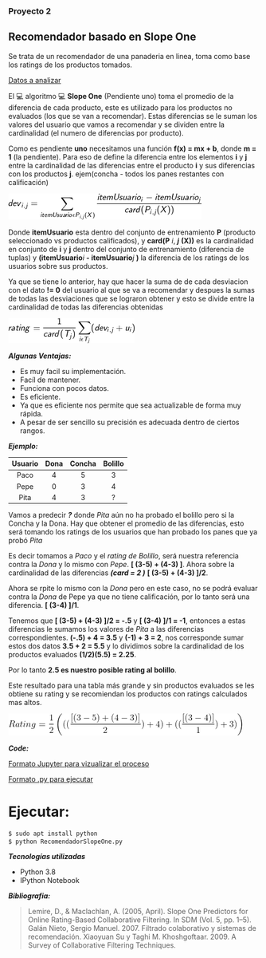 ### Proyecto 2

## Recomendador basado en Slope One

Se trata de un recomendador de una panaderia en linea, toma como base los ratings de los productos tomados.

[Datos a analizar](./data/BasePan.csv)

El :computer: algoritmo :computer:  **Slope One** (Pendiente uno) toma el promedio de la diferencia de cada producto, este es utilizado para los productos no evaluados (los que se van a recomendar).
Estas diferencias se le suman los valores del usuario que vamos a recomendar y se dividen entre la cardinalidad (el numero de diferencias por producto).

Como es pendiente **uno** necesitamos una función **f(x) = mx + b**, donde **m = 1** (la pendiente). Para eso de define la diferencia entre los elementos **i** y **j** entre la cardinalidad de las diferencias entre el producto **i** y sus diferencias con los productos **j**. ejem(concha - todos los panes restantes con calificación)

![dev](./images/dev.png?raw=true)

Donde **itemUsuario** esta dentro del conjunto de entrenamiento **P** (producto seleccionado vs productos calificados), y **card(P** *i*, ***j*** **(X))** es la cardinalidad en conjunto de **i** y **j** dentro del conjunto de entrenamiento (diferencia de tuplas) y **(itemUsuario***i* **- itemUsuario***j* **)** la diferencia de los ratings de los usuarios sobre sus productos. 

Ya que se tiene lo anterior, hay que hacer la suma de de cada desviacion con el dato **!= 0** del usuario al que se va a recomendar y despues la sumas de todas las desviaciones que se lograron obtener y esto se divide entre la cardinalidad de todas las diferencias obtenidas

![total](./images/total.png?raw=true)

***Algunas Ventajas:***

* Es muy facil su implementación.
* Facíl de mantener.
* Funciona con pocos datos.
* Es eficiente.
* Ya que es eficiente nos permite que sea actualizable de forma muy rápida.
* A pesar de ser sencillo su precisión es adecuada dentro de ciertos rangos.

***Ejemplo:***

|Usuario|Dona|Concha|Bolillo|
|:---:|:---:|:---:|:---:|
|Paco| 4| 5|3
|Pepe| 0| 3|4
|Pita| 4| 3|?

Vamos a predecir ***?*** donde *Pita* aún no ha probado el bolillo pero si la Concha y la Dona.
Hay que obtener el promedio de las diferencias, esto será tomando los ratings de los usuarios que han probado los panes que ya probó *Pita*

Es decir tomamos a *Paco* y el *rating de Bolillo*, será nuestra referencia contra la *Dona* y lo mismo con *Pepe*. **[ (3-5) + (4-3) ]**. Ahora sobre la cardinalidad de las diferencias ***(card = 2 )*** **[ (3-5) + (4-3) ]/2**.

Ahora se rpite lo mismo con la *Dona* pero en este caso, no se podrá evaluar contra la *Dona* de Pepe ya que no tiene calificación, por lo tanto será una diferencia. **[ (3-4) ]/1**.

Tenemos que **[ (3-5) + (4-3) ]/2 = -.5** y  **[ (3-4) ]/1 = -1**, entonces a estas diferencias le sumamos los valores de *Pita* a las diferencias correspondientes.
**(-.5) + 4 = 3.5** y **(-1) + 3 = 2**, nos corresponde sumar estos dos datos **3.5 + 2 = 5.5** y lo dividimos sobre la cardinalidad de los productos evaluados **(1/2)(5.5) = 2.25**.

Por lo tanto **2.5 es nuestro posible rating al bolillo**.

Este resultado para una tabla más grande y sin productos evaluados se les obtiene su rating y se recomiendan los productos con ratings calculados mas altos.

![ejemplo](./images/ejemplo.png?raw=true)

***Code:***

[Formato Jupyter para vizualizar el proceso](RecomendadorSlopeOne.ipynb)

[Formato .py para ejecutar](RecomendadorSlopeOne.py)

# **Ejecutar:**
```
$ sudo apt install python
$ python RecomendadorSlopeOne.py
```

***Tecnologías utilizadas***
* Python 3.8
* IPython Notebook


***Bibliografia:***
>Lemire, D., & Maclachlan, A. (2005, April). Slope One Predictors for Online Rating-Based Collaborative Filtering. In SDM (Vol. 5, pp. 1–5).
>Galán Nieto, Sergio Manuel. 2007. Filtrado colaborativo y sistemas de recomendación.
>Xiaoyuan Su y Taghi M. Khoshgoftaar. 2009. A Survey of Collaborative Filtering Techniques.
